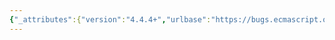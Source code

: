 ```yaml
---
{"_attributes":{"version":"4.4.4+","urlbase":"https://bugs.ecmascript.org/","maintainer":"dherman@mozilla.com"},"bug":{"bug_id":2580,"creation_ts":"2014-03-17 13:43:00 -0700","short_desc":"Why does Math.hypot(Infinity,NaN) return Infinity?","delta_ts":"2014-04-05 10:20:23 -0700","product":"Draft for 6th Edition","component":"technical issue","version":"Rev 22: January 20, 2014 Draft","rep_platform":"All","op_sys":"All","bug_status":"RESOLVED","resolution":"WONTFIX","priority":"Normal","bug_severity":"normal","everconfirmed":true,"reporter":{"uid":"allen","name":"Allen Wirfs-Brock"},"assigned_to":{"uid":"allen","name":"Allen Wirfs-Brock"},"cc":["brendan","lukeh","oliver"],"long_desc":[{"commentid":7436,"comment_count":0,"who":{"uid":"allen","name":"Allen Wirfs-Brock"},"bug_when":"2014-03-17 13:43:52 -0700","thetext":"https://bugs.webkit.org/show_bug.cgi?id=129486 asks why the Math.hypot spec. says:\n \nIf any argument is +Infinity, the result is +Infinity.\nIf any argument is -Infinity, the result is +Infinity.\nIf no argument is +Infinity or -Infinity, and any argument is NaN, the result is NaN. \n\nthis seems to be what C libraries do:\n\nhttp://pubs.opengroup.org/onlinepubs/009696799/functions/hypot.html \nhttp://man7.org/linux/man-pages/man3/hypot.3.html \n\nand is (according to Wikipedia) what the IEEE spec requires:\nhttp://en.wikipedia.org/wiki/NaN#Function_definition"}]}}
---
```

